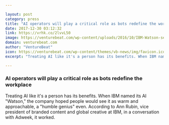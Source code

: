 ```yaml
---

layout: post
category: press
title: "AI operators will play a critical role as bots redefine the workplace"
date: 2017-12-30 03:12:32
link: https://vrhk.co/2lvvL50
image: https://venturebeat.com/wp-content/uploads/2016/10/IBM-Watson-servers-e1514568595473.jpg?fit=780%2C611&strip=all
domain: venturebeat.com
author: "VentureBeat"
icon: https://venturebeat.com/wp-content/themes/vb-news/img/favicon.ico
excerpt: "Treating AI like it's a person has its benefits. When IBM named its AI \"Watson,\" the company hoped people would see it as warm and approachable, a \"humble genius\" even. According to Ann Rubin, vice president of branded content and global creative at IBM, in a conversation with Adweek, it worked."

---
```


### AI operators will play a critical role as bots redefine the workplace

Treating AI like it's a person has its benefits. When IBM named its AI "Watson," the company hoped people would see it as warm and approachable, a "humble genius" even. According to Ann Rubin, vice president of branded content and global creative at IBM, in a conversation with Adweek, it worked.